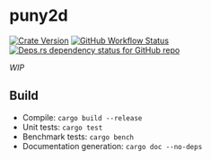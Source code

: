 # puny2d
[![Crate Version](https://img.shields.io/crates/v/puny2d.svg?label=puny2d&logo=rust)](https://crates.io/crates/puny2d) [![GitHub Workflow Status](https://img.shields.io/github/workflow/status/substation-beta/puny2d/Build%20project?logo=github)](https://github.com/substation-beta/puny2d/actions?query=workflow%3A%22Build+project%22) [![Deps.rs dependency status for GitHub repo](https://deps.rs/repo/github/substation-beta/puny2d/status.svg)](https://deps.rs/repo/github/substation-beta/puny2d)

_WIP_

## Build
* Compile: `cargo build --release`
* Unit tests: `cargo test`
* Benchmark tests: `cargo bench`
* Documentation generation: `cargo doc --no-deps`